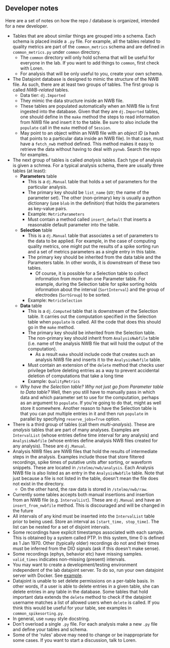## Developer notes
Here are a set of notes on how the repo / database is organized, intended for a new developer.
* Tables that are about similar things are grouped into a schema. Each schema is placed inside a `.py` file. For example, all the tables related to quality metrics are part of the `common_metrics` schema and are defined in `common_metrics.py` under `common` directory. 
  * The `common` directory will only hold schema that will be useful for everyone in the lab. If you want to add things to `common`, first check with Loren. 
  * For analysis that will be only useful to you, create your own schema.
* The Datajoint database is designed to mimic the structure of the NWB file. As such, there are at least two groups of tables. The first group is called *NWB-related* tables. 
  * Data tier: `dj.Imported`
  * They mimic the data structure inside an NWB file. 
  * These tables are populated automatically when an NWB file is first ingested into the database. Given that they are `dj.Imported` tables, one should define in the `make` method the steps to read information from NWB file and insert it to the table. Be sure to also include the `populate` call in the `make` method of `Session`.
  * May point to an object within an NWB file with an *object ID* (a hash that points to a particular data inside an NWB file). In that case, must have a `fetch_nwb` method defined. This method makes it easy to retrieve the data without having to deal with `pynwb`. Search the repo for examples.
* The next group of tables is called *analysis* tables. Each type of analysis is given a schmea. For a typical analysis schema, there are usually three tables (at least):
  * __Parameters__ table
    * This is a `dj.Manual` table that holds a set of parameters for the particular analysis.
    * The primary key should be `list_name` (str; the name of the parameter set). The other (non-primary) key is usually a python dictionary (use `blob` in the definition) that holds the parameters as key-value pairs. 
    * Example: `MetricParameters`
    * Must contain a method called `insert_default` that inserts a reasonable default parameter into the table.
  * __Selection__ table
    * This is a `dj.Manual` table that associates a set of parameters to the data to be applied. For example, in the case of computing quality metrics, one might put the results of a spike sorting run and a set of metrics parameters as a single entry in this table.
    * The primary key should be inherited from the data table and the Parameters table. In other words, it is downstream of these two tables. 
      * Of course, it is possible for a Selection table to collect information from more than one Parameter table. For example, during the Selection table for spike sorting holds information about the interval (`SortInterval`) and the group of electrodes (`SortGroup`) to be sorted.
    * Example: `MetricSelection`
  * __Data__ table
    * This is a `dj.Computed` table that is downstream of the Selection table. It carries out the computation specified in the Selection table when `populate` is called. All the code that does this should go in the `make` method. 
    * The primary key should be inherited from the Selection table. The non-primary key should inherit from `AnalysisNwbfile` table (i.e. name of the analysis NWB file that will hold the output of the computation).
      * As a result `make` should include code that creates such an analysis NWB file and inserts it to the `AnalysisNwbfile` table.
    * Must contain an extension of the `delete` method that checks user privilege before deleting entries as a way to prevent accidental deletion of computations that take a long time
    * Example: `QualityMetrics`
  * *Why have the Selection table? Why not just go from Parameter table to Data table?* Well, then you still have to manually pass in which data and which parameter set to use for the computation, perhaps as an argument to `populate`. If you're going to do that, might as well store it somewhere. Another reason to have the Selection table is that you can put multiple entries in it and then run `populate` in parallel by specifying `reserve_jobs=True` option. 
* There is a third group of tables (call them *multi-analysis*). These are *analysis* tables that are part of many analyses. Examples are `IntervalList` (whose entries define time interval for any analysis) and `AnalysisNwbfile` (whose entries define analysis NWB files created for any analysis). These are `dj.Manual`.
* Analysis NWB files are NWB files that hold the results of intermediate steps in the analysis. Examples include those that store filtered recordings, spike times of putative units after sorting, or waveform snippets. These are located in `/stelmo/nwb/analysis`. Each Analysis NWB file is also listed as an entry in the `AnalysisNwbfile` table. Note that just because a file is not listed in the table, doesn't mean the file does not exist in the directory. 
  * On the other hand, the raw data is stored in `/stelmo/nwb/raw`. 
* Currently some tables accepts both manual insertions and insertion from an NWB file (e.g. `IntervalList`). These are `dj.Manual` and have an `insert_from_nwbfile` method. This is discouraged and will be changed in the future
* All intervals of any kind must be inserted into the `IntervalList` table prior to being used. Store an interval as `[start_time, stop_time]`. The list can be nested for a set of disjoint intervals. 
* Some recordings have explicit timestamps associated with each sample. This is obtained by a system called PTP. In this system, time 0 is defined as 1 Jan 1970. Other (typically older) recordings do not and their times must be inferred from the DIO signals (ask if this doesn't make sense).
* Some recordings (ephys, behavior etc) have missing samples. `valid_times` indicates non-missing (present) intervals. 
* You may want to create a development/testing environment independent of the lab datajoint server. To do so, run your own datajoint server with Docker. See [example](../notebook/docker_mysql_tutorial.ipynb).
* Datajoint is unable to set delete permissions on a per-table basis. In other words, if a user is able to delete entries in a given table, she can delete entries in any table in the database. Some tables that hold important data extends the `delete` method to check if the datajoint username matches a list of allowed users when `delete` is called. If you think this would be useful for your table, see examples in `common_spikesorting.py`. 
* In general, use `numpy` style docstring.
* Don't overload a single `.py` file. For each analysis make a new `.py` file and define your tables and schema. 
* Some of the 'rules' above may need to change or be inappropriate for some cases. If you want to start a discussion, talk to Loren.
